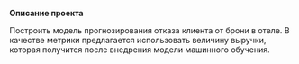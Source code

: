 **Описание проекта**


Построить модель прогнозирования отказа клиента от брони в отеле. В качестве метрики предлагается использовать величину выручки, которая получится после внедрения модели машинного обучения.
